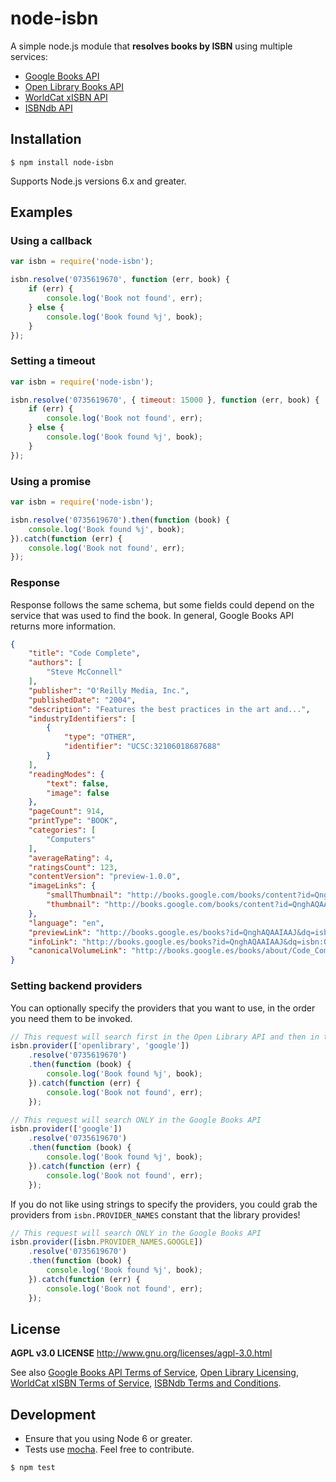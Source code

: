 # node-isbn

A simple node.js module that **resolves books by ISBN** using multiple services:
* [Google Books API](https://developers.google.com/books/)
* [Open Library Books API](https://openlibrary.org/dev/docs/api/books)
* [WorldCat xISBN API](http://xisbn.worldcat.org/xisbnadmin/doc/api.htm)
* [ISBNdb API](https://isbndb.com/apidocs/v2)

## Installation

```
$ npm install node-isbn
```

Supports Node.js versions 6.x and greater.

## Examples

### Using a callback

```javascript
var isbn = require('node-isbn');

isbn.resolve('0735619670', function (err, book) {
    if (err) {
        console.log('Book not found', err);
    } else {
        console.log('Book found %j', book);
    }
});
```

### Setting a timeout

```javascript
var isbn = require('node-isbn');

isbn.resolve('0735619670', { timeout: 15000 }, function (err, book) {
    if (err) {
        console.log('Book not found', err);
    } else {
        console.log('Book found %j', book);
    }
});
```

### Using a promise

```javascript
var isbn = require('node-isbn');

isbn.resolve('0735619670').then(function (book) {
    console.log('Book found %j', book);
}).catch(function (err) {
    console.log('Book not found', err);
});
```

### Response

Response follows the same schema, but some fields could depend on the service
that was used to find the book. In general, Google Books API returns more information.

```json
{
    "title": "Code Complete",
    "authors": [
        "Steve McConnell"
    ],
    "publisher": "O'Reilly Media, Inc.",
    "publishedDate": "2004",
    "description": "Features the best practices in the art and...",
    "industryIdentifiers": [
        {
            "type": "OTHER",
            "identifier": "UCSC:32106018687688"
        }
    ],
    "readingModes": {
        "text": false,
        "image": false
    },
    "pageCount": 914,
    "printType": "BOOK",
    "categories": [
        "Computers"
    ],
    "averageRating": 4,
    "ratingsCount": 123,
    "contentVersion": "preview-1.0.0",
    "imageLinks": {
        "smallThumbnail": "http://books.google.com/books/content?id=QnghAQAAIAAJ&printsec=frontcover&img=1&zoom=5&source=gbs_api",
        "thumbnail": "http://books.google.com/books/content?id=QnghAQAAIAAJ&printsec=frontcover&img=1&zoom=1&source=gbs_api"
    },
    "language": "en",
    "previewLink": "http://books.google.es/books?id=QnghAQAAIAAJ&dq=isbn:0735619670&hl=&cd=1&source=gbs_api",
    "infoLink": "http://books.google.es/books?id=QnghAQAAIAAJ&dq=isbn:0735619670&hl=&source=gbs_api",
    "canonicalVolumeLink": "http://books.google.es/books/about/Code_Complete.html?hl=&id=QnghAQAAIAAJ"
}
```

### Setting backend providers

You can optionally specify the providers that you want to use, in the order you need them to be invoked.

```javascript
// This request will search first in the Open Library API and then in the Google Books API
isbn.provider(['openlibrary', 'google'])
    .resolve('0735619670')
    .then(function (book) {
        console.log('Book found %j', book);
    }).catch(function (err) {
        console.log('Book not found', err);
    });
```

```javascript
// This request will search ONLY in the Google Books API
isbn.provider(['google'])
    .resolve('0735619670')
    .then(function (book) {
        console.log('Book found %j', book);
    }).catch(function (err) {
        console.log('Book not found', err);
    });
```

If you do not like using strings to specify the providers, you could grab the providers from `isbn.PROVIDER_NAMES` constant that the library provides!


```javascript
// This request will search ONLY in the Google Books API
isbn.provider([isbn.PROVIDER_NAMES.GOOGLE])
    .resolve('0735619670')
    .then(function (book) {
        console.log('Book found %j', book);
    }).catch(function (err) {
        console.log('Book not found', err);
    });
```

## License

**AGPL v3.0 LICENSE**
http://www.gnu.org/licenses/agpl-3.0.html

See also [Google Books API Terms of Service](https://developers.google.com/books/terms),
[Open Library Licensing](https://openlibrary.org/developers/licensing),
[WorldCat xISBN Terms of Service](http://www.oclc.org/worldcat/community/terms.en.html),
[ISBNdb Terms and Conditions](https://isbndb.com/terms-and-conditions).

## Development

* Ensure that you using Node 6 or greater.
* Tests use [mocha](http://mochajs.org). Feel free to contribute.

```
$ npm test
```
